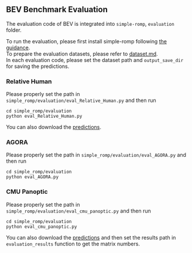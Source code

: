 ## BEV Benchmark Evaluation

The evaluation code of BEV is integrated into `simple-romp`, `evaluation` folder.

To run the evaluation, please first install simple-romp following [the guidance](../simple_romp/README.md).  
To prepare the evaluation datasets, please refer to [dataset.md](../docs/dataset.md).  
In each evaluation code, please set the dataset path and `output_save_dir` for saving the predictions.

### Relative Human

Please properly set the path in `simple_romp/evaluation/eval_Relative_Human.py` and then run  
```
cd simple_romp/evaluation
python eval_Relative_Human.py
```
You can also download the [predictions](https://github.com/Arthur151/Relative_Human/releases/download/Predictions/all_results.zip).

### AGORA

Please properly set the path in `simple_romp/evaluation/eval_AGORA.py` and then run  
```
cd simple_romp/evaluation
python eval_AGORA.py
```

### CMU Panoptic

Please properly set the path in `simple_romp/evaluation/eval_cmu_panoptic.py` and then run  
```
cd simple_romp/evaluation
python eval_cmu_panoptic.py
```
You can also download the [predictions](https://github.com/Arthur151/ROMP/releases/download/V2.1/cmu_panoptic_predictions.npz) and then set the results path in `evaluation_results` function to get the matrix numbers. 
